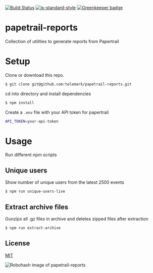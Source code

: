 [![Build Status](https://travis-ci.org/telemark/papetrail-reports.svg?branch=master)](https://travis-ci.org/telemark/papetrail-reports)
[![js-standard-style](https://img.shields.io/badge/code%20style-standard-brightgreen.svg?style=flat)](https://github.com/feross/standard)
[![Greenkeeper badge](https://badges.greenkeeper.io/telemark/papetrail-reports.svg)](https://greenkeeper.io/)

# papetrail-reports

Collection of utilities to generate reports from Papertrail

# Setup
Clone or download this repo.

```sh
$ git clone git@github.com:telemark/papetrail-reports.git
```

cd into directory and install dependencies

```sh
$ npm install
```

Create a `.env` file with your API token for papertrail

```sh
API_TOKEN=your-api-token
```

# Usage

Run different npm scripts

## Unique users

Show number of unique users from the latest 2500 events

```sh
$ npm run unique-users-live
```

## Extract archive files

Gunzips all .gz files in archive and deletes zipped files after extraction

```sh
$ npm run extract-archive
```

## License

[MIT](LICENSE)

![Robohash image of papetrail-reports](https://robots.kebabstudios.party/papetrail-reports.png "Robohash image of papetrail-reports")